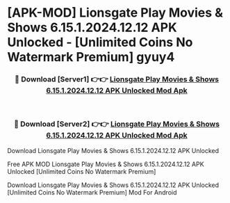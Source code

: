 # [APK-MOD] Lionsgate Play  Movies & Shows 6.15.1.2024.12.12 APK Unlocked - [Unlimited Coins No Watermark Premium] gyuy4



<div align="center">
<h3>🔴 Download [Server1] 👉👉 <a href="https://momento.my/?title=Lionsgate_Play__Movies_&_Shows_6.15.1.2024.12.12_APK_Unlocked">Lionsgate Play  Movies & Shows 6.15.1.2024.12.12 APK Unlocked Mod Apk</a></h3><br>

<h3>🔴 Download [Server2] 👉👉 <a href="https://momento.my/?title=Lionsgate_Play__Movies_&_Shows_6.15.1.2024.12.12_APK_Unlocked">Lionsgate Play  Movies & Shows 6.15.1.2024.12.12 APK Unlocked Mod Apk</a></h3>
</div>



Download Lionsgate Play  Movies & Shows 6.15.1.2024.12.12 APK Unlocked 

Free APK MOD Lionsgate Play  Movies & Shows 6.15.1.2024.12.12 APK Unlocked [Unlimited Coins No Watermark Premium]

Download Lionsgate Play  Movies & Shows 6.15.1.2024.12.12 APK Unlocked [Unlimited Coins No Watermark Premium] Mod For Android
